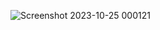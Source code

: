 ![Screenshot 2023-10-25 000121](https://github.com/devisha04/DSA_LAB-G1-/assets/147936789/58c90de1-667c-4cbb-a64b-0faa377e65a7)
